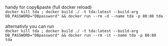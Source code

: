 handy for copy&paste (full docker reload) \
```docker kill tda ; docker build ./ -t tda:latest --build-arg DB_PASSWORD="DBpassword" && docker run --rm -d --name tda -p 80:80 tda```\
\
alternativly you can run\
```docker kill tda ; docker build ./ -t tda:latest --build-arg DB_PASSWORD="DBpassword" && docker run --rm -it --name tda -p 80:80 tda```